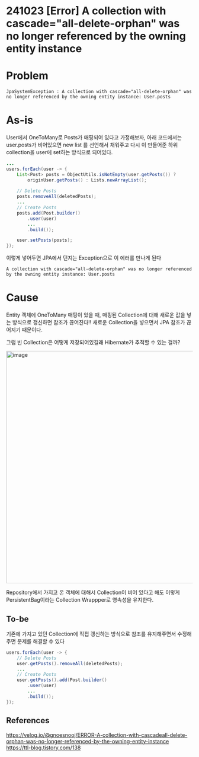 # 241023 [Error] A collection with cascade="all-delete-orphan" was no longer referenced by the owning entity instance

# Problem
```
JpaSystemException : A collection with cascade="all-delete-orphan" was no longer referenced by the owning entity instance: User.posts
```

# As-is
User에서 OneToMany로 Posts가 매핑되어 있다고 가정해보자,
아래 코드에서는 user.posts가 비어있으면 new list 를 선언해서 채워주고 다시 이 만들어준 하위 collection을 user에 set하는 방식으로 되어있다.
```java
...
users.forEach(user -> {
    List<Post> posts = ObjectUtils.isNotEmpty(user.getPosts()) ?
        originUser.getPosts() : Lists.newArrayList();
    
    // Delete Posts
    posts.removeAll(deletedPosts);
    ...    
    // Create Posts
    posts.add(Post.builder()
        .user(user)
        ...
        .build());

    user.setPosts(posts);
});
```

이렇게 넣어두면 JPA에서 던지는 Exception으로 이 에러를 만나게 된다
```
A collection with cascade="all-delete-orphan" was no longer referenced by the owning entity instance: User.posts
```

# Cause
Entity 객체에 OneToMany 매핑이 있을 때, 매핑된 Collection에 대해 새로운 값을 넣는 방식으로 갱신하면 참조가 끊어진다!!
새로운 Collection을 넣으면서 JPA 참조가 끊어지기 때문이다.

그럼 빈 Collection은 어떻게 저장되어있길래 Hibernate가 추적할 수 있는 걸까?

<img width="627" alt="image" src="https://github.com/user-attachments/assets/c8bb3b91-0993-4f28-af27-ee40d3156fd4">

Repository에서 가지고 온 객체에 대해서 Collection이 비어 있다고 해도 이렇게 PersistentBag이라는 Collection Wrappper로 영속성을 유지한다.


## To-be
기존에 가지고 있던 Collection에 직접 갱신하는 방식으로 참조를 유지해주면서 수정해주면 문제를 해결할 수 있다
```java
users.forEach(user -> {
    // Delete Posts
    user.getPosts().removeAll(deletedPosts);
    ...    
    // Create Posts
    user.getPosts().add(Post.builder()
        .user(user)
        ...
        .build());
});
```


## References
https://velog.io/@gnoesnooj/ERROR-A-collection-with-cascadeall-delete-orphan-was-no-longer-referenced-by-the-owning-entity-instance
https://ttl-blog.tistory.com/138